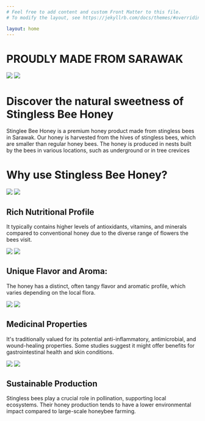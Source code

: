 ```yaml
---
# Feel free to add content and custom Front Matter to this file.
# To modify the layout, see https://jekyllrb.com/docs/themes/#overriding-theme-defaults

layout: home
---
```

<style>
.store-list-div::before {
    content: '';
    position: absolute;
    top: 0;
    left: 50%;
    width: 100vw;
    height: 100%;
    margin-left: -50vw;
    background-image: radial-gradient(circle, rgba(255, 255, 255, 0.7), rgba(255, 255, 255, 0.15)), url('{{ '/assets/background1.jpg' | relative_url }}');
    background-size: cover;
    background-position: center;
    z-index: -1;
}
</style>
<div>
    <div class="main-title">
        <lottie-player src="{{ "/assets/lottie.json" | relative_url }}" background="transparent" speed="1"  direction="1" mode="normal" autoplay style=" width: 100%"></lottie-player>
        <h1 >PROUDLY MADE FROM SARAWAK</h1>
        <div class="logo-list">
            <img src="{{"/assets/images/halal-logo.png" | relative_url}}"/>
            <img src="{{"/assets/images/produk-muslim.png" | relative_url}}" >
        </div>
    </div>
    <div class="store-list-div">
        <div class="content-wrapper">
            <h1>Discover the natural sweetness of Stingless Bee Honey</h1>
            <div class="store-description">
                <p>Stinglee Bee Honey is a premium honey product made from stingless bees in Sarawak. Our honey is harvested from the hives of stingless bees, which are smaller than regular honey bees. The honey is produced in nests built by the bees in various locations, such as underground or in tree crevices</p>
            </div >
        </div>
    </div>
    <div class="innovate-div">
        <div class="header">
            <h1> Why use Stingless Bee Honey? </h1>
        </div>
        <div class="innovate-row">
            <div class="innovate-col">
                <div class="compare-list">
                    <img src="{{"/assets/nutrisi1.jpg" | relative_url}}" >
                    <img src="{{"/assets/nutrisi2.jpg" | relative_url}}"  >
                </div>   
                <div class="description">
                    <h2>Rich Nutritional Profile</h2>
                    <p>It typically contains higher levels of antioxidants, vitamins, and minerals compared to conventional honey due to the diverse range of flowers the bees visit.</p>
                </div>
            </div>
            <div class="innovate-col">
                <div class="compare-list">
                    <img src="{{"/assets/flavor1.jpg" | relative_url}}"   >
                    <img src="{{"/assets/flavor2.jpg" | relative_url}}" >
                </div>   
                <div class="description">
                    <h2>Unique Flavor and Aroma:</h2>
                    <p>The honey has a distinct, often tangy flavor and aromatic profile, which varies depending on the local flora.</p>
                </div>
            </div>
        </div>
        <div class="innovate-row">
            <div class="innovate-col">
                <div class="compare-list">
                    <img src="{{"/assets/medical1.jpg" | relative_url}}"  >
                    <img src="{{"/assets/medical2.jpg" | relative_url}}">
                </div>   
                <div class="description">
                    <h2>Medicinal Properties</h2>
                    <p>It's traditionally valued for its potential anti-inflammatory, antimicrobial, and wound-healing properties. Some studies suggest it might offer benefits for gastrointestinal health and skin conditions.
                    </p>
                </div>
            </div>
            <div class="innovate-col">
                <div class="compare-list">
                    <img src="{{"/assets/sustainprod1.jpg" | relative_url}}"    >
                    <img src="{{"/assets/sustainprod2.jpg" | relative_url}}"  >
                </div>   
                <div class="description">
                    <h2>Sustainable Production</h2>
                    <p>Stingless bees play a crucial role in pollination, supporting local ecosystems. Their honey production tends to have a lower environmental impact compared to large-scale honeybee farming.</p>
                </div>
            </div>
        </div>
    </div>
    
</div>